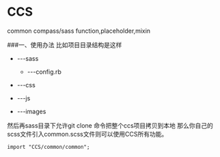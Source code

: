 CCS
===

common compass/sass function,placeholder,mixin

###一、使用办法
比如项目目录结构是这样
- ---sass
   - ---config.rb
  
- ---css
- ---js
- ---images

然后再sass目录下允许git clone 命令把整个ccs项目拷贝到本地
那么你自己的scss文件引入common.scss文件则可以使用CCS所有功能。
```css
import "CCS/common/common";
```
